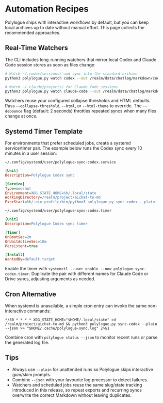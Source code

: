 # Automation Recipes

Polylogue ships with interactive workflows by default, but you can keep local archives up to date without manual effort. This page collects the recommended approaches.

## Real-Time Watchers

The CLI includes long-running watchers that mirror local Codex and Claude Code session stores as soon as files change:

```bash
# Watch ~/.codex/sessions/ and sync into the standard archive
python3 polylogue.py watch codex --out /realm/data/chatlog/markdown/codex

# Watch ~/.claude/projects/ for Claude Code sessions
python3 polylogue.py watch claude-code --out /realm/data/chatlog/markdown/claude-code
```

Watchers reuse your configured collapse thresholds and HTML defaults. Pass `--collapse-threshold`, `--html`, or `--html-theme` to override. The `--debounce` flag (default: 2 seconds) throttles repeated syncs when many files change at once.

## Systemd Timer Template

For environments that prefer scheduled jobs, create a systemd service/timer pair. The example below runs the Codex sync every 10 minutes in a user session:

`~/.config/systemd/user/polylogue-sync-codex.service`
```ini
[Unit]
Description=Polylogue Codex sync

[Service]
Type=oneshot
Environment=XDG_STATE_HOME=%h/.local/state
WorkingDirectory=/realm/project/aichat-to-md
ExecStart=%h/.nix-profile/bin/python3 polylogue.py sync-codex --plain --json
```

`~/.config/systemd/user/polylogue-sync-codex.timer`
```ini
[Unit]
Description=Polylogue Codex sync timer

[Timer]
OnBootSec=2m
OnUnitActiveSec=10m
Persistent=true

[Install]
WantedBy=default.target
```

Enable the timer with `systemctl --user enable --now polylogue-sync-codex.timer`. Duplicate the pair with different names for Claude Code or Drive syncs, adjusting arguments as needed.

## Cron Alternative

When systemd is unavailable, a simple cron entry can invoke the same non-interactive commands:

```
*/30 * * * * XDG_STATE_HOME="$HOME/.local/state" cd /realm/project/aichat-to-md && python3 polylogue.py sync-codex --plain --json >> "$HOME/.cache/polylogue-sync.log" 2>&1
```

Combine cron with `polylogue status --json` to monitor recent runs or parse the generated log file.

## Tips

- Always use `--plain` for unattended runs so Polylogue skips interactive gum/skim prompts.
- Combine `--json` with your favourite log processor to detect failures.
- Watchers and scheduled jobs reuse the same slug/state tracking introduced in this release, so repeat exports and recurring syncs overwrite the correct Markdown without leaving duplicates.
